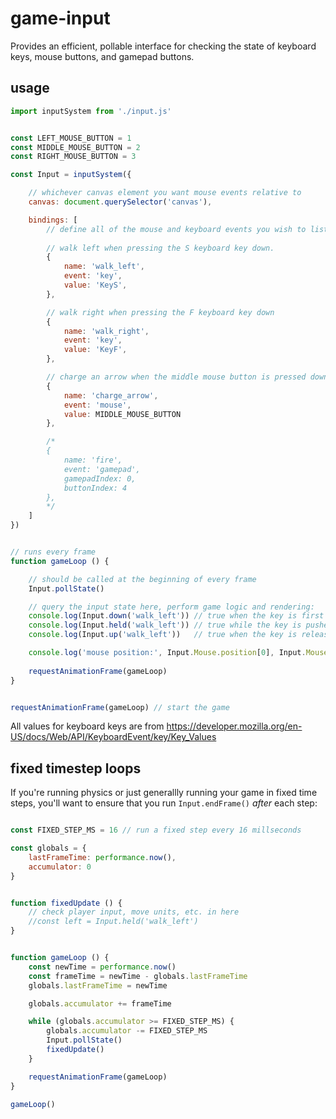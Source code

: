 # game-input

Provides an efficient, pollable interface for checking the state of keyboard keys, mouse buttons, and gamepad buttons.


## usage

```javascript
import inputSystem from './input.js'


const LEFT_MOUSE_BUTTON = 1
const MIDDLE_MOUSE_BUTTON = 2
const RIGHT_MOUSE_BUTTON = 3

const Input = inputSystem({

    // whichever canvas element you want mouse events relative to
    canvas: document.querySelector('canvas'),

    bindings: [
        // define all of the mouse and keyboard events you wish to listen for here
        
        // walk left when pressing the S keyboard key down.
        {
            name: 'walk_left',
            event: 'key',
            value: 'KeyS',
        },

        // walk right when pressing the F keyboard key down
        {
            name: 'walk_right',
            event: 'key',
            value: 'KeyF',
        },

        // charge an arrow when the middle mouse button is pressed down
        {
            name: 'charge_arrow',
            event: 'mouse',
            value: MIDDLE_MOUSE_BUTTON
        },

        /*
        {
            name: 'fire',
            event: 'gamepad',
            gamepadIndex: 0,
            buttonIndex: 4
        },
        */
    ]
})


// runs every frame
function gameLoop () {

    // should be called at the beginning of every frame
    Input.pollState()

    // query the input state here, perform game logic and rendering:
    console.log(Input.down('walk_left')) // true when the key is first pushed down
    console.log(Input.held('walk_left')) // true while the key is pushed and held down
    console.log(Input.up('walk_left'))   // true when the key is released

    console.log('mouse position:', Input.Mouse.position[0], Input.Mouse.position[1])
    
    requestAnimationFrame(gameLoop)
}


requestAnimationFrame(gameLoop) // start the game

```

All values for keyboard keys are from https://developer.mozilla.org/en-US/docs/Web/API/KeyboardEvent/key/Key_Values


## fixed timestep loops

If you're running physics or just generallly running your game in fixed time steps, you'll want to ensure that you run `Input.endFrame()` _after_ each step:

```javascript

const FIXED_STEP_MS = 16 // run a fixed step every 16 millseconds

const globals = {
    lastFrameTime: performance.now(),
    accumulator: 0
}


function fixedUpdate () {
    // check player input, move units, etc. in here
    //const left = Input.held('walk_left')
}


function gameLoop () {
    const newTime = performance.now()
    const frameTime = newTime - globals.lastFrameTime
    globals.lastFrameTime = newTime

    globals.accumulator += frameTime

    while (globals.accumulator >= FIXED_STEP_MS) {
        globals.accumulator -= FIXED_STEP_MS
        Input.pollState()
        fixedUpdate()
    }

    requestAnimationFrame(gameLoop)
}

gameLoop()
```
